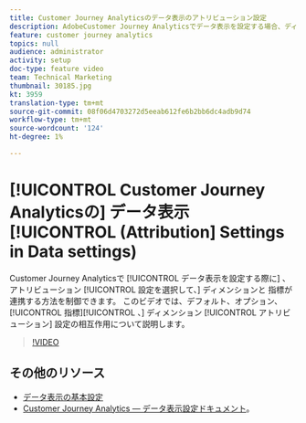 ```yaml
---
title: Customer Journey Analyticsのデータ表示のアトリビューション設定
description: AdobeCustomer Journey Analyticsでデータ表示を設定する場合、ディメンションと指標が連携する方法を制御するために、アトリビューション設定を選択できます。 このビデオでは、デフォルト、オプション、指標およびディメンション属性設定の相互作用に関する手順を説明します。
feature: customer journey analytics
topics: null
audience: administrator
activity: setup
doc-type: feature video
team: Technical Marketing
thumbnail: 30185.jpg
kt: 3959
translation-type: tm+mt
source-git-commit: 08f06d4703272d5eeab612fe6b2bb6dc4adb9d74
workflow-type: tm+mt
source-wordcount: '124'
ht-degree: 1%

---
```



# [!UICONTROL Customer Journey Analyticsの] データ表示 [!UICONTROL (Attribution] Settings in Data settings)

Customer Journey Analyticsで [!UICONTROL データ表示を設定する際に] 、アトリビューション [!UICONTROL 設定を選択して、] ディメンションと  指標が連携する方法を制御できます。 このビデオでは、デフォルト、オプション、 [!UICONTROL 指標][!UICONTROL 、] ディメンション [!UICONTROL アトリビューション] 設定の相互作用について説明します。

>[!VIDEO](https://video.tv.adobe.com/v/30185/?quality=12&enable10seconds=on&speedcontrol=on)

## その他のリソース

* [データ表示の基本設定](basic-configuration-for-data-views.md)
* [Customer Journey Analytics — データ表示設定ドキュメント](https://docs.adobe.com/content/help/en/analytics-platform/using/cja-dataviews/configure-dataviews.html)。
